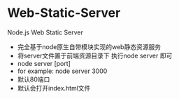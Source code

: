 # Web-Static-Server
Node.js Web Static Server

 * 完全基于node原生自带模块实现的web静态资源服务
 * 将server文件置于前端资源目录下 执行node server 即可
 * node server [port]
 * for example:  node server 3000
 * 默认80端口
 * 默认会打开index.html文件
